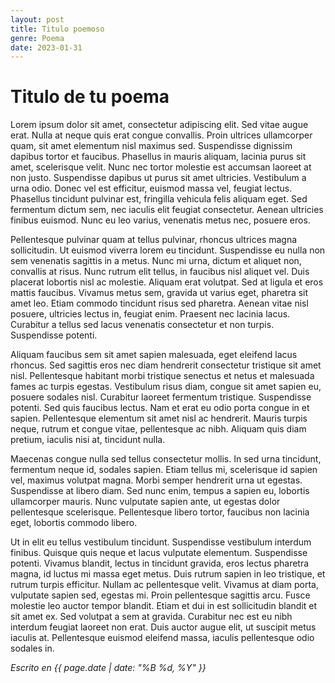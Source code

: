 ```yaml
---
layout: post
title: Titulo poemoso
genre: Poema
date: 2023-01-31
---
```


# Titulo de tu poema

Lorem ipsum dolor sit amet, consectetur adipiscing elit. Sed vitae augue erat. Nulla at neque quis erat congue convallis. Proin ultrices ullamcorper quam, sit amet elementum nisl maximus sed. Suspendisse dignissim dapibus tortor et faucibus. Phasellus in mauris aliquam, lacinia purus sit amet, scelerisque velit. Nunc nec tortor molestie est accumsan laoreet at non justo. Suspendisse dapibus ut purus sit amet ultricies. Vestibulum a urna odio. Donec vel est efficitur, euismod massa vel, feugiat lectus. Phasellus tincidunt pulvinar est, fringilla vehicula felis aliquam eget. Sed fermentum dictum sem, nec iaculis elit feugiat consectetur. Aenean ultricies finibus euismod. Nunc eu leo varius, venenatis metus nec, posuere eros.

Pellentesque pulvinar quam at tellus pulvinar, rhoncus ultrices magna sollicitudin. Ut euismod viverra lorem eu tincidunt. Suspendisse eu nulla non sem venenatis sagittis in a metus. Nunc mi urna, dictum et aliquet non, convallis at risus. Nunc rutrum elit tellus, in faucibus nisl aliquet vel. Duis placerat lobortis nisl ac molestie. Aliquam erat volutpat. Sed at ligula et eros mattis faucibus. Vivamus metus sem, gravida ut varius eget, pharetra sit amet leo. Etiam commodo tincidunt risus sed pharetra. Aenean vitae nisl posuere, ultricies lectus in, feugiat enim. Praesent nec lacinia lacus. Curabitur a tellus sed lacus venenatis consectetur et non turpis. Suspendisse potenti.

Aliquam faucibus sem sit amet sapien malesuada, eget eleifend lacus rhoncus. Sed sagittis eros nec diam hendrerit consectetur tristique sit amet nisl. Pellentesque habitant morbi tristique senectus et netus et malesuada fames ac turpis egestas. Vestibulum risus diam, congue sit amet sapien eu, posuere sodales nisl. Curabitur laoreet fermentum tristique. Suspendisse potenti. Sed quis faucibus lectus. Nam et erat eu odio porta congue in et sapien. Pellentesque elementum sit amet nisl ac hendrerit. Mauris turpis neque, rutrum et congue vitae, pellentesque ac nibh. Aliquam quis diam pretium, iaculis nisi at, tincidunt nulla.

Maecenas congue nulla sed tellus consectetur mollis. In sed urna tincidunt, fermentum neque id, sodales sapien. Etiam tellus mi, scelerisque id sapien vel, maximus volutpat magna. Morbi semper hendrerit urna ut egestas. Suspendisse at libero diam. Sed nunc enim, tempus a sapien eu, lobortis ullamcorper mauris. Nunc vulputate sapien ante, ut egestas dolor pellentesque scelerisque. Pellentesque libero tortor, faucibus non lacinia eget, lobortis commodo libero.

Ut in elit eu tellus vestibulum tincidunt. Suspendisse vestibulum interdum finibus. Quisque quis neque et lacus vulputate elementum. Suspendisse potenti. Vivamus blandit, lectus in tincidunt gravida, eros lectus pharetra magna, id luctus mi massa eget metus. Duis rutrum sapien in leo tristique, et rutrum turpis efficitur. Nullam ac pellentesque velit. Vivamus at diam porta, vulputate sapien sed, egestas mi. Proin pellentesque sagittis arcu. Fusce molestie leo auctor tempor blandit. Etiam et dui in est sollicitudin blandit et sit amet ex. Sed volutpat a sem at gravida. Curabitur nec est eu nibh interdum feugiat laoreet non erat. Duis auctor augue elit, ut suscipit metus iaculis at. Pellentesque euismod eleifend massa, iaculis pellentesque odio sodales in. 

*Escrito en {{ page.date | date: "%B %d, %Y" }}*